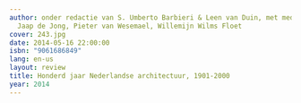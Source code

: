```yaml
---
author: onder redactie van S. Umberto Barbieri & Leen van Duin, met medewerking van
  Jaap de Jong, Pieter van Wesemael, Willemijn Wilms Floet
cover: 243.jpg
date: 2014-05-16 22:00:00
isbn: "9061686849"
lang: en-us
layout: review
title: Honderd jaar Nederlandse architectuur, 1901-2000
year: 2014
---
```

